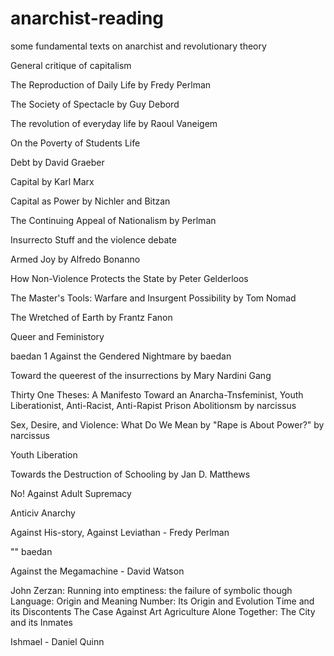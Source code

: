 # anarchist-reading
some fundamental texts on anarchist and revolutionary theory

General critique of capitalism

The Reproduction of Daily Life by Fredy Perlman

The Society of Spectacle by Guy Debord

The revolution of everyday life by Raoul Vaneigem

On the Poverty of Students Life 

Debt by David Graeber

Capital by Karl Marx

Capital as Power by Nichler and Bitzan

The Continuing Appeal of Nationalism by Perlman

Insurrecto Stuff and the violence debate

Armed Joy by Alfredo Bonanno

How Non-Violence Protects the State by Peter Gelderloos

The Master's Tools: Warfare and Insurgent Possibility by Tom Nomad

The Wretched of Earth by Frantz Fanon

Queer and Feministory

baedan 1
Against the Gendered Nightmare by baedan

Toward the queerest of the insurrections by Mary Nardini Gang

Thirty One Theses: A Manifesto
Toward an Anarcha-Tnsfeminist, Youth Liberationist, Anti-Racist, Anti-Rapist Prison Abolitionsm by narcissus

Sex, Desire, and Violence: What Do We Mean by "Rape is About Power?" by narcissus

Youth Liberation

Towards the Destruction of Schooling by Jan D. Matthews

No! Against Adult Supremacy


Anticiv Anarchy

Against His-story, Against Leviathan - Fredy Perlman

"" baedan

Against the Megamachine - David Watson

John Zerzan:
Running into emptiness: the failure of symbolic though
Language: Origin and Meaning
Number: Its Origin and Evolution
Time and its Discontents 
The Case Against Art
Agriculture
Alone Together: The City and its Inmates 

Ishmael - Daniel Quinn


